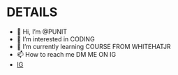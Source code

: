 # DETAILS
- 👋 Hi, I’m @PUNIT
- 👀 I’m interested in CODING
- 🌱 I’m currently learning COURSE FROM WHITEHATJR
- 📫 How to reach me DM ME ON IG
- <a href="https://instagram.com/_._.p_u_n_i_t._._">IG</a>

<!---
PUNIT-SONI-2006/PUNIT-SONI-2006 is a ✨ special ✨ repository because its `README.md` (this file) appears on your GitHub profile.
You can click the Preview link to take a look at your changes.
--->
